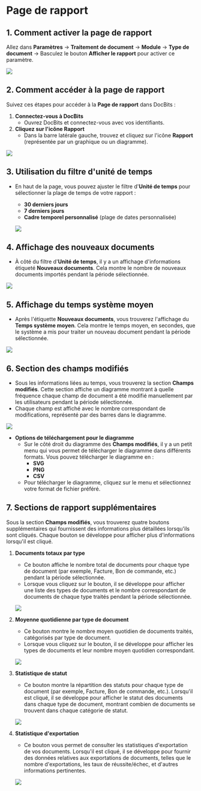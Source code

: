 # Page de rapport

## 1. Comment activer la page de rapport

Allez dans **Paramètres** → **Traitement de document** → **Module** → **Type de document** → Basculez le bouton **Afficher le rapport** pour activer ce paramètre.

![](https://docs.docbits.com/~gitbook/image?url=https%3A%2F%2F578966019-files.gitbook.io%2F%7E%2Ffiles%2Fv0%2Fb%2Fgitbook-x-prod.appspot.com%2Fo%2Fspaces%252FT2n2w4uDCJvv7CJ5zrdk%252Fuploads%252FrFhJhMpPIpjVG8tTBWQg%252Fimage.png%3Falt%3Dmedia%26token%3D3b3e434e-a1f1-48e1-b143-cc77b6b15eb5\&width=768\&dpr=4\&quality=100\&sign=da674fae\&sv=2)

## 2. **Comment accéder à la page de rapport**

Suivez ces étapes pour accéder à la **Page de rapport** dans DocBits :

1. **Connectez-vous à DocBits**
   * Ouvrez DocBits et connectez-vous avec vos identifiants.
2. **Cliquez sur l'icône Rapport**
   * Dans la barre latérale gauche, trouvez et cliquez sur l'icône **Rapport** (représentée par un graphique ou un diagramme).

![](https://docs.docbits.com/~gitbook/image?url=https%3A%2F%2F578966019-files.gitbook.io%2F%7E%2Ffiles%2Fv0%2Fb%2Fgitbook-x-prod.appspot.com%2Fo%2Fspaces%252FT2n2w4uDCJvv7CJ5zrdk%252Fuploads%252FZoVXkhMetw2tSOxr7hwm%252Fimage.png%3Falt%3Dmedia%26token%3Df34e3503-b51b-465b-82eb-83e1932d2c7e\&width=768\&dpr=4\&quality=100\&sign=bd6d6fdf\&sv=2)

## **3. Utilisation du filtre d'unité de temps**

*   En haut de la page, vous pouvez ajuster le filtre d'**Unité de temps** pour sélectionner la plage de temps de votre rapport :

    * **30 derniers jours**
    * **7 derniers jours**
    * **Cadre temporel personnalisé** (plage de dates personnalisée)

    ![](https://docs.docbits.com/~gitbook/image?url=https%3A%2F%2F578966019-files.gitbook.io%2F%7E%2Ffiles%2Fv0%2Fb%2Fgitbook-x-prod.appspot.com%2Fo%2Fspaces%252FT2n2w4uDCJvv7CJ5zrdk%252Fuploads%252Fwvc6buYYssqhBZ9PhmlZ%252Fimage.png%3Falt%3Dmedia%26token%3D36e476be-41d5-4228-aac5-f380685adc41\&width=768\&dpr=4\&quality=100\&sign=dd45a28b\&sv=2)

## **4. Affichage des nouveaux documents**

* À côté du filtre d'**Unité de temps**, il y a un affichage d'informations étiqueté **Nouveaux documents**. Cela montre le nombre de nouveaux documents importés pendant la période sélectionnée.

![](https://docs.docbits.com/~gitbook/image?url=https%3A%2F%2F578966019-files.gitbook.io%2F%7E%2Ffiles%2Fv0%2Fb%2Fgitbook-x-prod.appspot.com%2Fo%2Fspaces%252FT2n2w4uDCJvv7CJ5zrdk%252Fuploads%252F4Kmp6wx16x8thEEVVlpp%252Fimage.png%3Falt%3Dmedia%26token%3D90418c4b-5f39-4749-be46-a0efd30502d5\&width=768\&dpr=4\&quality=100\&sign=7dfef60e\&sv=2)

## **5. Affichage du temps système moyen**

* Après l'étiquette **Nouveaux documents**, vous trouverez l'affichage du **Temps système moyen**. Cela montre le temps moyen, en secondes, que le système a mis pour traiter un nouveau document pendant la période sélectionnée.

![](https://docs.docbits.com/~gitbook/image?url=https%3A%2F%2F578966019-files.gitbook.io%2F%7E%2Ffiles%2Fv0%2Fb%2Fgitbook-x-prod.appspot.com%2Fo%2Fspaces%252FT2n2w4uDCJvv7CJ5zrdk%252Fuploads%252FlhHdV0vXDzkWC4jZYvqk%252Fimage.png%3Falt%3Dmedia%26token%3D167caeba-b75d-404a-8e52-54014b5eb980\&width=768\&dpr=4\&quality=100\&sign=10e01de0\&sv=2)

## **6. Section des champs modifiés**

* Sous les informations liées au temps, vous trouverez la section **Champs modifiés**. Cette section affiche un diagramme montrant à quelle fréquence chaque champ de document a été modifié manuellement par les utilisateurs pendant la période sélectionnée.
* Chaque champ est affiché avec le nombre correspondant de modifications, représenté par des barres dans le diagramme.

![](https://docs.docbits.com/~gitbook/image?url=https%3A%2F%2F578966019-files.gitbook.io%2F%7E%2Ffiles%2Fv0%2Fb%2Fgitbook-x-prod.appspot.com%2Fo%2Fspaces%252FT2n2w4uDCJvv7CJ5zrdk%252Fuploads%252FTXhCeKcLoyhG8luDxZwl%252Fimage.png%3Falt%3Dmedia%26token%3D3c76ddd1-31ed-401c-8305-44a1743118b4\&width=768\&dpr=4\&quality=100\&sign=d907ec72\&sv=2)

* **Options de téléchargement pour le diagramme**
  * Sur le côté droit du diagramme des **Champs modifiés**, il y a un petit menu qui vous permet de télécharger le diagramme dans différents formats. Vous pouvez télécharger le diagramme en :
    * **SVG**
    * **PNG**
    * **CSV**
  * Pour télécharger le diagramme, cliquez sur le menu et sélectionnez votre format de fichier préféré.

## **7. Sections de rapport supplémentaires**

Sous la section **Champs modifiés**, vous trouverez quatre boutons supplémentaires qui fournissent des informations plus détaillées lorsqu'ils sont cliqués. Chaque bouton se développe pour afficher plus d'informations lorsqu'il est cliqué.

1.  **Documents totaux par type**

    * Ce bouton affiche le nombre total de documents pour chaque type de document (par exemple, Facture, Bon de commande, etc.) pendant la période sélectionnée.
    * Lorsque vous cliquez sur le bouton, il se développe pour afficher une liste des types de documents et le nombre correspondant de documents de chaque type traités pendant la période sélectionnée.

    ![](https://docs.docbits.com/~gitbook/image?url=https%3A%2F%2F578966019-files.gitbook.io%2F%7E%2Ffiles%2Fv0%2Fb%2Fgitbook-x-prod.appspot.com%2Fo%2Fspaces%252FT2n2w4uDCJvv7CJ5zrdk%252Fuploads%252FuDsfH9AwYObR5ypnhbXz%252Fimage.png%3Falt%3Dmedia%26token%3D029f854d-db83-4e5f-8919-7a1068636ebe\&width=768\&dpr=4\&quality=100\&sign=8eae7861\&sv=2)
2.  **Moyenne quotidienne par type de document**

    * Ce bouton montre le nombre moyen quotidien de documents traités, catégorisés par type de document.
    * Lorsque vous cliquez sur le bouton, il se développe pour afficher les types de documents et leur nombre moyen quotidien correspondant.

    ![](https://docs.docbits.com/~gitbook/image?url=https%3A%2F%2F578966019-files.gitbook.io%2F%7E%2Ffiles%2Fv0%2Fb%2Fgitbook-x-prod.appspot.com%2Fo%2Fspaces%252FT2n2w4uDCJvv7CJ5zrdk%252Fuploads%252FfqUOVDfb9TUhY900X3iF%252Fimage.png%3Falt%3Dmedia%26token%3D474ef6a4-970b-46fb-8d91-3e8f0dcf38fa\&width=768\&dpr=4\&quality=100\&sign=cbb8e97d\&sv=2)
3.  **Statistique de statut**

    * Ce bouton montre la répartition des statuts pour chaque type de document (par exemple, Facture, Bon de commande, etc.). Lorsqu'il est cliqué, il se développe pour afficher le statut des documents dans chaque type de document, montrant combien de documents se trouvent dans chaque catégorie de statut.

    ![](https://docs.docbits.com/~gitbook/image?url=https%3A%2F%2F578966019-files.gitbook.io%2F%7E%2Ffiles%2Fv0%2Fb%2Fgitbook-x-prod.appspot.com%2Fo%2Fspaces%252FT2n2w4uDCJvv7CJ5zrdk%252Fuploads%252FQZUyAFuy30WBGNSnuzww%252Fimage.png%3Falt%3Dmedia%26token%3D9ca5513b-0163-4067-9ef4-117e43075569\&width=768\&dpr=4\&quality=100\&sign=b23b87f2\&sv=2)
4.  **Statistique d'exportation**

    * Ce bouton vous permet de consulter les statistiques d'exportation de vos documents. Lorsqu'il est cliqué, il se développe pour fournir des données relatives aux exportations de documents, telles que le nombre d'exportations, les taux de réussite/échec, et d'autres informations pertinentes.

    ![](https://docs.docbits.com/~gitbook/image?url=https%3A%2F%2F578966019-files.gitbook.io%2F%7E%2Ffiles%2Fv0%2Fb%2Fgitbook-x-prod.appspot.com%2Fo%2Fspaces%252FT2n2w4uDCJvv7CJ5zrdk%252Fuploads%252F3XMcZ35ZVpKBmP1M8sXO%252Fimage.png%3Falt%3Dmedia%26token%3Ddc89131a-de1c-4300-862a-1da99c96b742\&width=768\&dpr=4\&quality=100\&sign=21667099\&sv=2)
